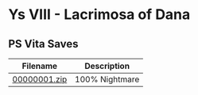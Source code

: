 # Ys VIII - Lacrimosa of Dana

## PS Vita Saves

| Filename | Description |
|----------|-------------|
| [00000001.zip](00000001.zip) | 100% Nightmare  |
